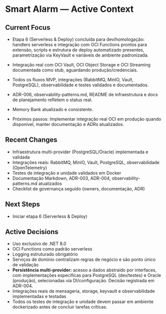 # Smart Alarm — Active Context

## Current Focus

- Etapa 6 (Serverless & Deploy) concluída para dev/homologação: handlers serverless e integração com OCI Functions prontos para extensão, scripts e estrutura de deploy automatizado presentes, parametrização via KeyVault e variáveis de ambiente padronizada.
- Integração real com OCI Vault, OCI Object Storage e OCI Streaming documentada como stub, aguardando produção/credenciais.
- Todos os fluxos MVP, integrações (RabbitMQ, MinIO, Vault, PostgreSQL), observabilidade e testes validados e documentados.
- ADR-006, observability-patterns.md, README de infraestrutura e docs de planejamento refletem o status real.
- Memory Bank atualizado e consistente.

- Próximos passos: Implementar integração real OCI em produção quando disponível, manter documentação e ADRs atualizados.

## Recent Changes

- Infraestrutura multi-provider (PostgreSQL/Oracle) implementada e validada
- Integrações reais: RabbitMQ, MinIO, Vault, PostgreSQL, observabilidade (OpenTelemetry)
- Testes de integração e unidade validados em Docker
- Documentação Markdown, ADR-003, ADR-004, observability-patterns.md atualizados
- Checklist de governança seguido (owners, documentação, ADR)

## Next Steps

- Iniciar etapa 6 (Serverless & Deploy)

## Active Decisions

- Uso exclusivo de .NET 8.0
- OCI Functions como padrão serverless
- Logging estruturado obrigatório
- Serviços de domínio centralizam regras de negócio e são ponto único de validação
- **Persistência multi-provider:** acesso a dados abstraído por interfaces, com implementações específicas para PostgreSQL (dev/testes) e Oracle (produção), selecionadas via DI/configuração. Decisão registrada em ADR-004.
- Integrações reais de mensageria, storage, keyvault e observabilidade implementadas e testadas
- Todos os testes de integração e unidade devem passar em ambiente dockerizado antes de concluir tarefas críticas.
